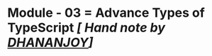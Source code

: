 # **Module - 03 = Advance Types of TypeScript _[ Hand note  by [DHANANJOY](https://www.facebook.com/DhananjoyChandraDas.Official)]_**
